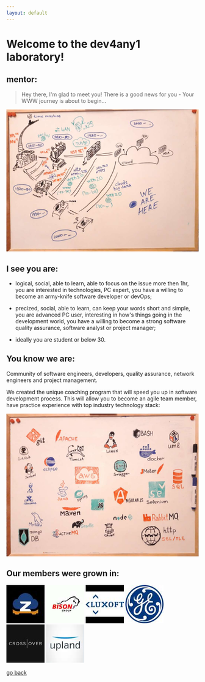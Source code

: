 ```yaml
---
layout: default
---
```


# Welcome to the dev4any1 laboratory!

## mentor:

>
>   Hey there, I'm glad to meet you!
>	There is a good news for you -
>	Your WWW journey is about to begin...
>

![envs-tools](https://raw.githubusercontent.com/dev4any1/landing/master/assets/images/webhistory.jpg)


## I see you are:

- logical, social, able to learn, able to focus on the issue more then 1hr, you are interested in technologies, PC expert, you have a willing to become an army-knife software developer or devOps;

- precized, social, able to learn, can keep your words short and simple, you are advanced PC user, interesting in how's things going in the development world, you have a willing to become a strong software quality assurance, software analyst or project manager; 

- ideally you are student or below 30.

## You know we are:

Community of software engineers, developers, quality assurance, network engineers and project management.
 
We created the unique coaching program that will speed you up in software development process. This will allow you to become an agile team member, have practice experience with top industry technology stack:

![envs-tools](https://raw.githubusercontent.com/dev4any1/landing/master/assets/images/envs-tools-slim.jpg)

## Our members were grown in:

[![](https://raw.githubusercontent.com/dev4any1/landing/master/assets/images/contribto/zodiac.jpg)](https://www.zodiacsystems.com/)
[![](https://raw.githubusercontent.com/dev4any1/landing/master/assets/images/contribto/bison.jpg)](https://www.bison-group.com/)
[![](https://raw.githubusercontent.com/dev4any1/landing/master/assets/images/contribto/luxoft.jpg)](https://www.luxoft.com/)
[![](https://raw.githubusercontent.com/dev4any1/landing/master/assets/images/contribto/ge.jpg)](https://www.ge.com/)
[![](https://raw.githubusercontent.com/dev4any1/landing/master/assets/images/contribto/crossover.jpg)](https://www.crossover.com/)
[![](https://raw.githubusercontent.com/dev4any1/landing/master/assets/images/contribto/upland.jpg)](https://uplandsoftware.com/)


[go back](./)
